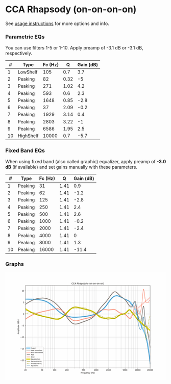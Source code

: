 # CCA Rhapsody (on-on-on-on)
See [usage instructions](https://github.com/jaakkopasanen/AutoEq#usage) for more options and info.

### Parametric EQs
You can use filters 1-5 or 1-10. Apply preamp of -3.1 dB or -3.1 dB, respectively.

|   # | Type      |   Fc (Hz) |    Q |   Gain (dB) |
|-----|-----------|-----------|------|-------------|
|   1 | LowShelf  |       105 | 0.7  |         3.7 |
|   2 | Peaking   |        82 | 0.32 |        -5   |
|   3 | Peaking   |       271 | 1.02 |         4.2 |
|   4 | Peaking   |       593 | 0.6  |         2.3 |
|   5 | Peaking   |      1648 | 0.85 |        -2.8 |
|   6 | Peaking   |        37 | 2.09 |        -0.2 |
|   7 | Peaking   |      1929 | 3.14 |         0.4 |
|   8 | Peaking   |      2803 | 3.22 |        -1   |
|   9 | Peaking   |      6586 | 1.95 |         2.5 |
|  10 | HighShelf |     10000 | 0.7  |        -5.7 |

### Fixed Band EQs
When using fixed band (also called graphic) equalizer, apply preamp of **-3.0 dB** (if available) and set gains manually with these parameters.

|   # | Type    |   Fc (Hz) |    Q |   Gain (dB) |
|-----|---------|-----------|------|-------------|
|   1 | Peaking |        31 | 1.41 |         0.9 |
|   2 | Peaking |        62 | 1.41 |        -1.2 |
|   3 | Peaking |       125 | 1.41 |        -2.8 |
|   4 | Peaking |       250 | 1.41 |         2.4 |
|   5 | Peaking |       500 | 1.41 |         2.6 |
|   6 | Peaking |      1000 | 1.41 |        -0.2 |
|   7 | Peaking |      2000 | 1.41 |        -2.4 |
|   8 | Peaking |      4000 | 1.41 |         0   |
|   9 | Peaking |      8000 | 1.41 |         1.3 |
|  10 | Peaking |     16000 | 1.41 |       -11.4 |

### Graphs
![](./CCA%20Rhapsody%20(on-on-on-on).png)
